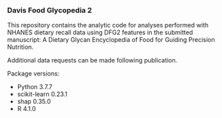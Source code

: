 ### Davis Food Glycopedia 2
This repository contains the analytic code for analyses performed with NHANES dietary recall data using DFG2 features in the submitted manuscript: A Dietary Glycan Encyclopedia of Food for Guiding Precision Nutrition.

Additional data requests can be made following publication.

Package versions:
- Python 3.7.7
- scikit-learn 0.23.1
- shap 0.35.0
- R 4.1.0
